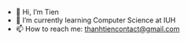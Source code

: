 - 👋 Hi, I’m Tien
- 🌱 I’m currently learning Computer Science at IUH
- 📫 How to reach me: thanhtiencontact@gmail.com

